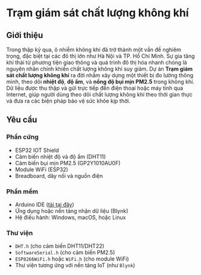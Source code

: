 # Trạm giám sát chất lượng không khí

## Giới thiệu
Trong thập kỷ qua, ô nhiễm không khí đã trở thành một vấn đề nghiêm trọng, đặc biệt tại các đô thị lớn như Hà Nội và TP. Hồ Chí Minh. Sự gia tăng khí thải từ phương tiện giao thông và quá trình đô thị hóa nhanh chóng là nguyên nhân chính khiến chất lượng không khí suy giảm. Dự án **Trạm giám sát chất lượng không khí** ra đời nhằm xây dựng một thiết bị đo lường thông minh, theo dõi **nhiệt độ**, **độ ẩm**, và **nồng độ bụi mịn PM2.5** trong không khí. Dữ liệu được thu thập và gửi trực tiếp đến điện thoại hoặc máy tính qua Internet, giúp người dùng theo dõi chất lượng không khí theo thời gian thực và đưa ra các biện pháp bảo vệ sức khỏe kịp thời.

## Yêu cầu
### Phần cứng
- ESP32 IOT Shield
- Cảm biến nhiệt độ và độ ẩm (DHT11)
- Cảm biến bụi mịn PM2.5 (GP2Y1010AU0F)
- Module WiFi (ESP32)
- Breadboard, dây nối và nguồn điện

### Phần mềm
- Arduino IDE ([tải tại đây](https://www.arduino.cc/en/software))
- Ứng dụng hoặc nền tảng nhận dữ liệu (Blynk)
- Hệ điều hành: Windows, macOS, hoặc Linux

### Thư viện
- `DHT.h` (cho cảm biến DHT11/DHT22)
- `SoftwareSerial.h` (cho cảm biến PM2.5)
- `ESP8266WiFi.h` hoặc `WiFi.h` (cho module WiFi)
- Thư viện tương ứng với nền tảng IoT (như `Blynk`)
